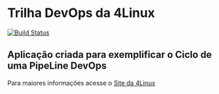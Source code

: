 # Trilha DevOps da 4Linux

<!-- Altere a Flag abaixo com sua URL do Travis -->
[![Build Status](https://travis-ci.org/DIGOFERREIRA/DevOpsLab-HelloWorld.svg?branch=master)](https://travis-ci.org/DIGOFERREIRA/DevOpsLab-HelloWorld)

## Aplicação criada para exemplificar o Ciclo de uma PipeLine DevOps


Para maiores informações acesse o [Site da 4Linux](https://www.4linux.com.br/cursos/devops)
